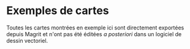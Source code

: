 # Exemples de cartes

Toutes les cartes montrées en exemple ici sont directement exportées depuis Magrit et n'ont pas été éditées *a posteriori*
dans un logiciel de dessin vectoriel.

<ZoomImg
    src="./example_map_climbing_in_paris.png"
    alt="Carte 'Climbing in Paris'"
    caption="Climbing in Paris (Réalisation: Ronan Ysebaert)"
/>

<ZoomImg
    src="./example_map_europe_1.png"
    alt="Carte 'Où sont les jeunes en Europe'"
    caption="Où sont les jeunes en Europe (Réalisation: Ronan Ysebaert)"
/>

<ZoomImg
    src="./example_map_world_subregions.png"
    alt="Carte 'Principaux ensembles régionaux dans le Monde'"
    caption="Principaux ensembles régionaux dans le Monde (Réalisation: Ronan Ysebaert)"
/>

<ZoomImg
    src="./example_map_world_tree.png"
    alt="Carte 'La tête dans les arbres ?'"
    caption="La tête dans les arbres ? (Réalisation: Ronan Ysebaert)"
/>

<ZoomImg
    src="./example_map_world_wealth.png"
    alt="Carte 'Les lignes de fracture de richesses mondiales'"
    caption="Les lignes de fracture de richesses mondiales (Réalisation: Ronan Ysebaert)"
/>

<ZoomImg
    src="./example_map_cinema_paris.png"
    alt="Carte 'Établissements cinématographiques à Paris'"
    caption="Établissements cinématographiques à Paris"
/>
